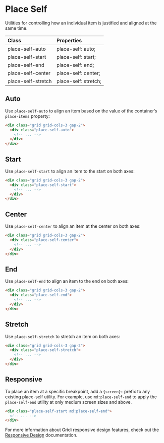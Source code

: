 # Place Self

Utilities for controlling how an individual item is justified and aligned at the same time.

| Class              | Properties           |
| :----------------- | :------------------- |
| place-self-auto    | place-self: auto;    |
| place-self-start   | place-self: start;   |
| place-self-end     | place-self: end;     |
| place-self-center  | place-self: center;  |
| place-self-stretch | place-self: stretch; |

## Auto

Use `place-self-auto` to align an item based on the value of the container’s `place-items` property:

```html
<div class="grid grid-cols-3 gap-2">
  <div class="place-self-auto">
    <!-- ... -->
  </div>
</div>
```

## Start

Use `place-self-start` to align an item to the start on both axes:

```html
<div class="grid grid-cols-3 gap-2">
  <div class="place-self-start">
    <!-- ... -->
  </div>
</div>
```

## Center

Use `place-self-center` to align an item at the center on both axes:

```html
<div class="grid grid-cols-3 gap-2">
  <div class="place-self-center">
    <!-- ... -->
  </div>
</div>
```

## End

Use `place-self-end` to align an item to the end on both axes:

```html
<div class="grid grid-cols-3 gap-2">
  <div class="place-self-end">
    <!-- ... -->
  </div>
</div>
```

## Stretch

Use `place-self-stretch` to stretch an item on both axes:

```html
<div class="grid grid-cols-3 gap-2">
  <div class="place-self-stretch">
    <!-- ... -->
  </div>
</div>
```

## Responsive

To place an item at a specific breakpoint, add a `{screen}:` prefix to any existing place-self utility. For example, use `md:place-self-end` to apply the `place-self-end` utility at only medium screen sizes and above.

```html
<div class="place-self-start md:place-self-end">
  <!-- ... -->
</div>
```

For more information about Gridi responsive design features, check out the <a href="/gridi/guide/responsive-design.html">Responsive Design</a> documentation.
